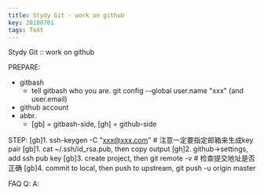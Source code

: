 ```yaml
---
title: Stydy Git - work on github
key: 20180701
tags: TeXt
---
```


Stydy Git :: work on github

PREPARE: 
+ gitbash 
  - tell gitbash who you are. git config --global user.name "xxx" (and user.email)
+ github account
+ abbr.
  - [gb] = gitbash-side, [gh] = github-side

STEP:
[gb]1. ssh-keygen -C "xxx@xxx.com"   # 注意一定要指定邮箱来生成key pair
[gb]1. cat ~/.ssh/id_rsa.pub, then copy output
[gh]2. github->settings, add ssh pub key
[gb]3. create project, then git remote -v   # 检查提交地址是否正确
[gb]4. commit to local, then push to upstream, git push -u origin master

FAQ
Q: 
A:
